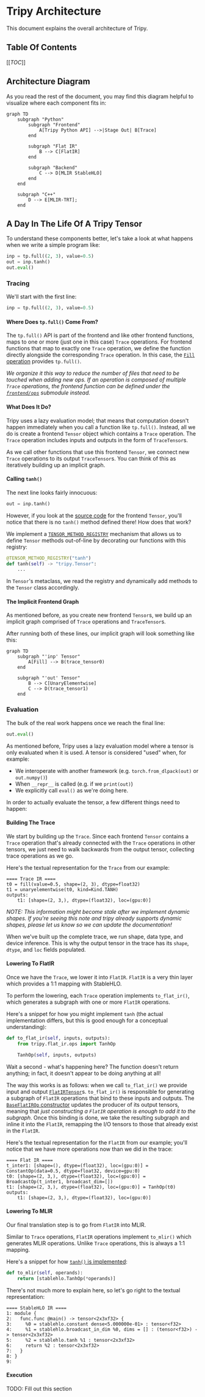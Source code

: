 # Tripy Architecture

This document explains the overall architecture of Tripy.


## Table Of Contents

[[_TOC_]]


## Architecture Diagram

As you read the rest of the document, you may find this diagram helpful to visualize where each
component fits in:


```mermaid
graph TD
    subgraph "Python"
        subgraph "Frontend"
            A[Tripy Python API] -->|Stage Out| B[Trace]
        end

        subgraph "Flat IR"
            B --> C[FlatIR]
        end

        subgraph "Backend"
            C --> D[MLIR StableHLO]
        end
    end

    subgraph "C++"
        D --> E[MLIR-TRT];
    end
```


## A Day In The Life Of A Tripy Tensor

To understand these components better, let's take a look at what happens when we write a simple
program like:
```py
inp = tp.full((2, 3), value=0.5)
out = inp.tanh()
out.eval()
```

### Tracing

We'll start with the first line:

```py
inp = tp.full((2, 3), value=0.5)
```

#### Where Does `tp.full()` Come From?

The `tp.full()` API is part of the frontend and like other frontend functions, maps to one or more
(just one in this case) `Trace` operations. For frontend functions that map to exactly one `Trace` operation,
we define the function directly alongside the corresponding `Trace` operation.
In this case, the [`Fill` operation](../../tripy/frontend/trace/ops/fill.py) provides `tp.full()`.

*We organize it this way to reduce the number of files that need to be touched when adding new ops.*
    *If an operation is composed of multiple `Trace` operations, the frontend function can be*
    *defined under the [`frontend/ops`](../../tripy/frontend/ops) submodule instead.*

#### What Does It Do?

Tripy uses a lazy evaluation model; that means that computation doesn't happen immediately when you call a function
like `tp.full()`. Instead, all we do is create a frontend `Tensor` object which contains a `Trace` operation.
The `Trace` operation includes inputs and outputs in the form of `TraceTensor`s.

As we call other functions that use this frontend `Tensor`, we connect new `Trace` operations to its output
`TraceTensor`s. You can think of this as iteratively building up an implicit graph.

#### Calling `tanh()`

The next line looks fairly innocuous:
```py
out = inp.tanh()
```
However, if you look at the [source code](../../tripy/frontend/tensor.py) for the frontend `Tensor`, you'll
notice that there is no `tanh()` method defined there! How does that work?

We implement a [`TENSOR_METHOD_REGISTRY`](../../tripy/frontend/ops/registry.py) mechanism that allows us
to define `Tensor` methods out-of-line by decorating our functions with this registry:

<!-- Tripy Test: IGNORE Start -->
```py
@TENSOR_METHOD_REGISTRY("tanh")
def tanh(self) -> "tripy.Tensor":
    ...
```
<!-- Tripy Test: IGNORE End -->

In `Tensor`'s metaclass, we read the registry and dynamically add methods to the `Tensor` class accordingly.

#### The Implicit Frontend Graph

As mentioned before, as you create new frontend `Tensor`s, we build up an implicit graph comprised
of `Trace` operations and `TraceTensor`s.

After running both of these lines, our implicit graph will look something like this:

```mermaid
graph TD
    subgraph "'inp' Tensor"
        A[Fill] --> B(trace_tensor0)
    end

    subgraph "'out' Tensor"
        B --> C[UnaryElementwise]
        C --> D(trace_tensor1)
    end
```

### Evaluation

The bulk of the real work happens once we reach the final line:
```py
out.eval()
```

As mentioned before, Tripy uses a lazy evaluation model where a tensor is only evaluated when it is used.
A tensor is considered "used" when, for example:

- We interoperate with another framework (e.g. `torch.from_dlpack(out)` or `out.numpy()`)
- When `__repr__` is called (e.g. if we `print(out)`)
- We explicitly call `eval()` as we're doing here.

In order to actually evaluate the tensor, a few different things need to happen:

#### Building The Trace

We start by building up the `Trace`. Since each frontend `Tensor` contains a `Trace` operation that's already
connected with the `Trace` operations in other tensors, we just need to walk backwards from the output tensor,
collecting trace operations as we go.

Here's the textual representation for the `Trace` from our example:
```
==== Trace IR ====
t0 = fill(value=0.5, shape=(2, 3), dtype=float32)
t1 = unaryelementwise(t0, kind=Kind.TANH)
outputs:
    t1: [shape=(2, 3,), dtype=(float32), loc=(gpu:0)]
```

<!-- TODO: Fix this if we change anything about shape/type inference -->
*NOTE: This information might become stale after we implement dynamic shapes. If you're seeing this note*
    *and tripy already supports dynamic shapes, please let us know so we can update the documentation!*

When we've built up the complete trace, we run shape, data type, and device inference. This is why the
output tensor in the trace has its `shape`, `dtype`, and `loc` fields populated.

#### Lowering To FlatIR

Once we have the `Trace`, we lower it into `FlatIR`. `FlatIR` is a very thin layer which provides a 1:1
mapping with StableHLO.

To perform the lowering, each `Trace` operation implements `to_flat_ir()`, which generates a subgraph with
one or more `FlatIR` operations.

Here's a snippet for how you might implement `tanh` (the actual implementation differs,
but this is good enough for a conceptual understanding):

```py
def to_flat_ir(self, inputs, outputs):
    from tripy.flat_ir.ops import TanhOp

    TanhOp(self, inputs, outputs)
```

Wait a second - what's happening here? The function doesn't return anything; in fact, it doesn't appear to be doing
anything at all!

The way this works is as follows: when we call `to_flat_ir()` we provide input and output
[`FlatIRTensor`](../../tripy/flat_ir/tensor.py)s. `to_flat_ir()` is responsible for generating a
subgraph of `FlatIR` operations that bind to these inputs and outputs. The
[`BaseFlatIROp` constructor](../../tripy/flat_ir/ops/base.py) updates the producer of its output tensors,
meaning that *just constructing a `FlatIR` operation is enough to add it to the subgraph*. Once this binding
is done, we take the resulting subgraph and inline it into the `FlatIR`, remapping the I/O tensors to those
that already exist in the `FlatIR`.

Here's the textual representation for the `FlatIR` from our example; you'll notice that we have more operations
now than we did in the trace:

```
==== Flat IR ====
t_inter1: [shape=(), dtype=(float32), loc=(gpu:0)] = ConstantOp(data=0.5, dtype=float32, device=gpu:0)
t0: [shape=(2, 3,), dtype=(float32), loc=(gpu:0)] = BroadcastOp(t_inter1, broadcast_dim=[])
t1: [shape=(2, 3,), dtype=(float32), loc=(gpu:0)] = TanhOp(t0)
outputs:
    t1: [shape=(2, 3,), dtype=(float32), loc=(gpu:0)]
```

#### Lowering To MLIR

Our final translation step is to go from `FlatIR` into MLIR.

Similar to `Trace` operations, `FlatIR` operations implement `to_mlir()` which generates MLIR operations.
Unlike `Trace` operations, this is always a 1:1 mapping.

Here's a snippet for how [`tanh()` is implemented](../../tripy/flat_ir/ops/tanh.py):
```py
def to_mlir(self, operands):
    return [stablehlo.TanhOp(*operands)]
```

There's not much more to explain here, so let's go right to the textual representation:

```
==== StableHLO IR ====
1: module {
2:   func.func @main() -> tensor<2x3xf32> {
3:     %0 = stablehlo.constant dense<5.000000e-01> : tensor<f32>
4:     %1 = stablehlo.broadcast_in_dim %0, dims = [] : (tensor<f32>) -> tensor<2x3xf32>
5:     %2 = stablehlo.tanh %1 : tensor<2x3xf32>
6:     return %2 : tensor<2x3xf32>
7:   }
8: }
9:
```


#### Execution

TODO: Fill out this section
